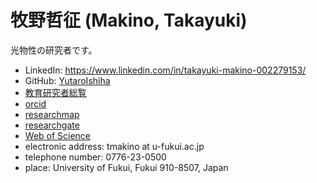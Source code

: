 # 牧野哲征 (Makino, Takayuki)

光物性の研究者です。

- LinkedIn: https://www.linkedin.com/in/takayuki-makino-002279153/
- GitHub: [YutaroIshiha](mahttps://github.com/YutaroIshihama)
- [教育研究者総覧](https://r-info.ad.u-fukui.ac.jp/Profiles/30/0002992/profile.html)
- [orcid](https://orcid.org/0000-0002-5706-8909)
- [researchmap](https://researchmap.jp/read0138615)
- [researchgate](https://www.researchgate.net/profile/Takayuki-Makino)
- [Web of Science](https://www.webofscience.com/wos/author/record/C-3949-2008)
- electronic address: tmakino at u-fukui.ac.jp
- telephone number: 0776-23-0500
- place: University of Fukui, Fukui 910-8507, Japan

